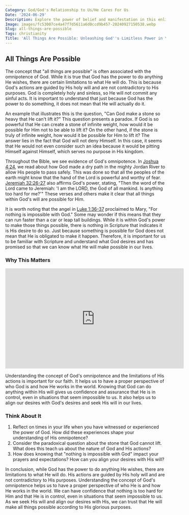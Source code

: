 ```yaml
---
Category: God/God's Relationship to Us/He Cares For Us
Date: '2024-06-29'
Description: Explore the power of belief and manifestation in this enlightening article about how all things are possible when you unlock your potential. Discover the limitless opportunities that await with a positive mindset.
Image: images/fc53007ce4a47f7d5611a6d0ccd9b457-20240927150538.webp
Slug: all-things-are-possible
Tags: christianity
Title: 'All Things Are Possible: Unleashing God''s Limitless Power in Your Life'
---
```


## All Things Are Possible

The concept that "all things are possible" is often associated with the omnipotence of God. While it is true that God has the power to do anything He wishes, there are certain limitations to what He will do. This is because God's actions are guided by His holy will and are not contradictory to His purposes. God is completely holy and sinless, so He will not commit any sinful acts. It is important to understand that just because God has the power to do something, it does not mean that He will actually do it.

An example that illustrates this is the question, "Can God make a stone so heavy that He can't lift it?" This question presents a paradox. If God is so powerful that He can create a stone of infinite weight, how would it be possible for Him not to be able to lift it? On the other hand, if the stone is truly of infinite weight, how would it be possible for Him to lift it? The answer lies in the fact that God will not deny Himself. In this case, it seems that He would not even consider such an idea because it would be pitting Himself against Himself, which serves no purpose in His kingdom.

Throughout the Bible, we see evidence of God's omnipotence. In [Joshua 4:24](https://www.bibleref.com/Joshua/4/Joshua-4-24.html), we read about how God made a dry path in the mighty Jordan River to allow His people to pass safely. This was done so that all the peoples of the earth might know that the hand of the Lord is powerful and worthy of fear. [Jeremiah 32:26-27](https://www.bibleref.com/Jeremiah/32/Jeremiah-32-26.html) also affirms God's power, stating, "Then the word of the Lord came to Jeremiah: 'I am the LORD, the God of all mankind. Is anything too hard for me?'" These verses and others make it clear that all things within God's will are possible for Him.

It is worth noting that the angel in [Luke 1:36-37](https://www.bibleref.com/Luke/1/Luke-1-36.html) proclaimed to Mary, "For nothing is impossible with God." Some may wonder if this means that they can run faster than a car or leap tall buildings. While it is within God's power to make those things possible, there is nothing in Scripture that indicates it is His desire to do so. Just because something is possible for God does not mean that He is obligated to make it happen. Therefore, it is important for us to be familiar with Scripture and understand what God desires and has promised so that we can know what He will make possible in our lives.

### Why This Matters


<iframe width="560" height="315" src="https://www.youtube.com/embed/EqYBXFYYsxc" frameborder="0" allow="autoplay; encrypted-media" allowfullscreen></iframe>


Understanding the concept of God's omnipotence and the limitations of His actions is important for our faith. It helps us to have a proper perspective of who God is and how He works in the world. Knowing that God can do anything within His will gives us confidence and assurance that He is in control, even in situations that seem impossible to us. It also helps us to align our desires with God's desires and seek His will in our lives.

### Think About It

1. Reflect on times in your life when you have witnessed or experienced the power of God. How did these experiences shape your understanding of His omnipotence?
2. Consider the paradoxical question about the stone that God cannot lift. What does this teach us about the nature of God and His actions?
3. How does knowing that "nothing is impossible with God" impact your prayers and expectations? How can you align your desires with His will?

In conclusion, while God has the power to do anything He wishes, there are limitations to what He will do. His actions are guided by His holy will and are not contradictory to His purposes. Understanding the concept of God's omnipotence helps us to have a proper perspective of who He is and how He works in the world. We can have confidence that nothing is too hard for Him and that He is in control, even in situations that seem impossible to us. As we seek His will and align our desires with His, we can trust that He will make all things possible according to His glorious purposes.